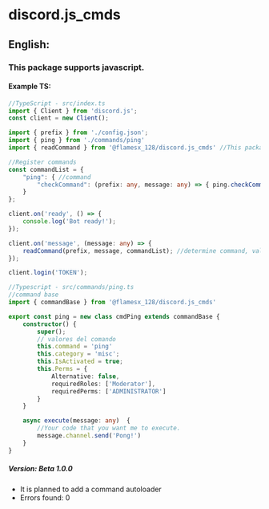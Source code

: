 # **discord.js_cmds**
## **English:**
### **This package supports javascript.** 
#### **Example TS:**

```Typescript
//TypeScript - src/index.ts
import { Client } from 'discord.js'; 
const client = new Client();

import { prefix } from './config.json';
import { ping } from './commands/ping'
import { readCommand } from '@flamesx_128/discord.js_cmds' //This package

//Register commands
const commandList = {
    "ping": { //command
        "checkCommand": (prefix: any, message: any) => { ping.checkCommand(prefix, message) } //call command
    }
};

client.on('ready', () => {
    console.log('Bot ready!');
});

client.on('message', (message: any) => {
    readCommand(prefix, message, commandList); //determine command, validate and execute.
});

client.login('TOKEN');
```

```TypeScript
//Typescript - src/commands/ping.ts
//command base
import { commandBase } from '@flamesx_128/discord.js_cmds'

export const ping = new class cmdPing extends commandBase {
    constructor() {
        super();
        // valores del comando
        this.command = 'ping'
        this.category = 'misc';
        this.IsActivated = true;
        this.Perms = {
            Alternative: false,
            requiredRoles: ['Moderator'],
            requiredPerms: ['ADMINISTRATOR']
        }
    }

    async execute(message: any)  {
        //Your code that you want me to execute.
        message.channel.send('Pong!')
    }
}
```

##### **Version: Beta 1.0.0**
- It is planned to add a command autoloader 
- Errors found: 0